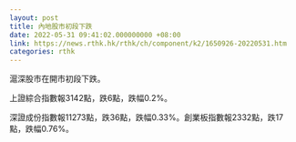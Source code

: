 ```yaml
---
layout: post
title: 內地股市初段下跌
date: 2022-05-31 09:41:02.000000000 +08:00
link: https://news.rthk.hk/rthk/ch/component/k2/1650926-20220531.htm
categories: rthk
---
```


滬深股市在開市初段下跌。

上證綜合指數報3142點，跌6點，跌幅0.2%。

深證成份指數報11273點，跌36點，跌幅0.33%。創業板指數報2332點，跌17點，跌幅0.76%。
